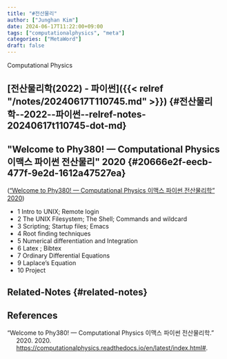 ```yaml
---
title: "#전산물리"
author: ["Junghan Kim"]
date: 2024-06-17T11:22:00+09:00
tags: ["computationalphysics", "meta"]
categories: ["MetaWord"]
draft: false
---
```


Computational Physics


## [전산물리학(2022) - 파이썬]({{< relref "/notes/20240617T110745.md" >}}) {#전산물리학--2022--파이썬--relref-notes-20240617t110745-dot-md}


## "Welcome to Phy380! — Computational Physics 이맥스 파이썬 전산물리"  2020 {#20666e2f-eecb-477f-9e2d-1612a47527ea}

(<a href="#citeproc_bib_item_1">“Welcome to Phy380! — Computational Physics 이맥스 파이썬 전산물리학” 2020</a>)

-   1 Intro to UNIX; Remote login
-   2 The UNIX Filesystem; The Shell; Commands and wildcard
-   3 Scripting; Startup files; Emacs
-   4 Root finding techniques
-   5 Numerical differentiation and Integration
-   6 Latex ; Bibtex
-   7 Ordinary Differential Equations
-   9 Laplace’s Equation
-   10 Project


## Related-Notes {#related-notes}

## References

<style>.csl-entry{text-indent: -1.5em; margin-left: 1.5em;}</style><div class="csl-bib-body">
  <div class="csl-entry"><a id="citeproc_bib_item_1"></a>“Welcome to Phy380! — Computational Physics 이맥스 파이썬 전산물리학.” 2020. 2020. <a href="https://computationalphysics.readthedocs.io/en/latest/index.html#">https://computationalphysics.readthedocs.io/en/latest/index.html#</a>.</div>
</div>
